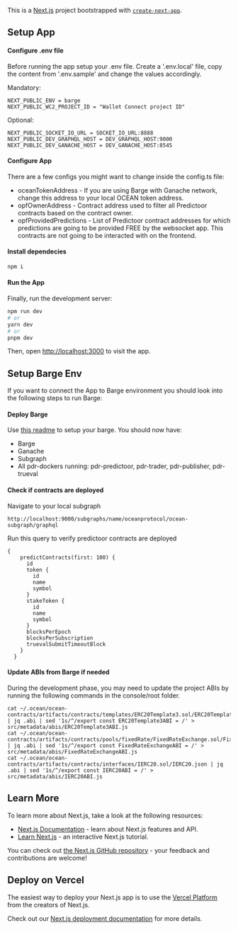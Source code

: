 This is a [Next.js](https://nextjs.org/) project bootstrapped with [`create-next-app`](https://github.com/vercel/next.js/tree/canary/packages/create-next-app).

## Setup App

#### Configure .env file

Before running the app setup your .env file.
Create a '.env.local' file, copy the content from '.env.sample' and change the values accordingly.

Mandatory:

```
NEXT_PUBLIC_ENV = barge
NEXT_PUBLIC_WC2_PROJECT_ID = "Wallet Connect project ID"
```

Optional:

```
NEXT_PUBLIC_SOCKET_IO_URL = SOCKET_IO_URL:8888
NEXT_PUBLIC_DEV_GRAPHQL_HOST = DEV_GRAPHQL_HOST:9000
NEXT_PUBLIC_DEV_GANACHE_HOST = DEV_GANACHE_HOST:8545
```

#### Configure App

There are a few configs you might want to change inside the config.ts file:

- oceanTokenAddress - If you are using Barge with Ganache network, change this address to your local OCEAN token address.
- opfOwnerAddress - Contract address used to filter all Predictoor contracts based on the contract owner.
- opfProvidedPredictions - List of Predictoor contract addresses for which predictions are going to be provided FREE by the websocket app. This contracts are not going to be interacted with on the frontend.

#### Install dependecies

```bash
npm i
```

#### Run the App

Finally, run the development server:

```bash
npm run dev
# or
yarn dev
# or
pnpm dev
```

Then, open [http://localhost:3000](http://localhost:3000) to visit the app.

## Setup Barge Env

If you want to connect the App to Barge environment you should look into the following steps to run Barge:

#### Deploy Barge

Use [this readme](https://github.com/oceanprotocol/pdr-trueval/blob/main/README_local_full_flow.md#full-barge) to setup your barge.
You should now have:

- Barge
- Ganache
- Subgraph
- All pdr-dockers running: pdr-predictoor, pdr-trader, pdr-publisher, pdr-trueval

<!-- #### Copy the address.json file into metadata
// Use sed to update address.json rather than copying things manually

At this point, you may need to copy the address from your local system `~/.ocean/ocean-contracts/` to this projects `src/metadata/` folder.

```
$ cp ~/.ocean/ocean-contracts/artifacts/address.json src/metadata/
``` -->

#### Check if contracts are deployed

Navigate to your local subgraph

```
http://localhost:9000/subgraphs/name/oceanprotocol/ocean-subgraph/graphql
```

Run this query to verify predictoor contracts are deployed

```
{
    predictContracts(first: 100) {
      id
      token {
        id
        name
        symbol
      }
      stakeToken {
        id
        name
        symbol
      }
      blocksPerEpoch
      blocksPerSubscription
      truevalSubmitTimeoutBlock
    }
  }
```

#### Update ABIs from Barge if needed

During the development phase, you may need to update the project ABIs by running the following commands in the console/root folder.

```
cat ~/.ocean/ocean-contracts/artifacts/contracts/templates/ERC20Template3.sol/ERC20Template3.json | jq .abi | sed '1s/^/export const ERC20Template3ABI = /' > src/metadata/abis/ERC20Template3ABI.js
cat ~/.ocean/ocean-contracts/artifacts/contracts/pools/fixedRate/FixedRateExchange.sol/FixedRateExchange.json | jq .abi | sed '1s/^/export const FixedRateExchangeABI = /' > src/metadata/abis/FixedRateExchangeABI.js
cat ~/.ocean/ocean-contracts/artifacts/contracts/interfaces/IERC20.sol/IERC20.json | jq .abi | sed '1s/^/export const IERC20ABI = /' > src/metadata/abis/IERC20ABI.js
```

## Learn More

To learn more about Next.js, take a look at the following resources:

- [Next.js Documentation](https://nextjs.org/docs) - learn about Next.js features and API.
- [Learn Next.js](https://nextjs.org/learn) - an interactive Next.js tutorial.

You can check out [the Next.js GitHub repository](https://github.com/vercel/next.js/) - your feedback and contributions are welcome!

## Deploy on Vercel

The easiest way to deploy your Next.js app is to use the [Vercel Platform](https://vercel.com/new?utm_medium=default-template&filter=next.js&utm_source=create-next-app&utm_campaign=create-next-app-readme) from the creators of Next.js.

Check out our [Next.js deployment documentation](https://nextjs.org/docs/deployment) for more details.
